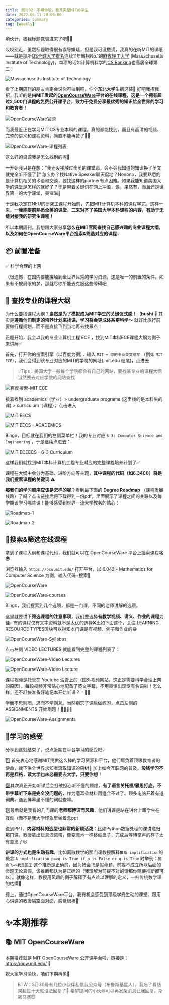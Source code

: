 ```yaml
---
title: 周刊02｜不瞒你说，我其实是MIT的学生
date: 2022-06-11 20:06:00
categories: Summary
tag: [Weekly]
---
```


哟伙计，被我标题党骗进来了吧👻👻

哎哎别走，虽然标题取得很有误导嫌疑，但是我可没撒谎，我真的在听MIT的课哦——就是那所[QS全球大学排名](https://www.topuniversities.com/university-rankings/world-university-rankings/2023 "QS全球大学排名")连续11年霸榜No.1的[麻省理工大学](https://www.mit.edu/ "麻省理工大学") (Massachusetts Institute of Technology)，单项的话如计算机科学的[CS Ranking](http://csrankings.org/#/index?all&us "CS Ranking")也高居全球第三！

![Massachusetts Institute of Technology](https://static.bruski.wang/picgo/20220611165911-751609bdc60f4ec7c69deb138cab4dc8.jpeg)

看了[上期周刊](https://mp.weixin.qq.com/s/sz_xYF4YFh7GrVz98xJbmw)的朋友肯定会说你可拉倒吧，你个**东北大学**生搁这装💩 好吧我招我招，我听的是**由MIT发起的[OpenCourseWare](https://ocw.mit.edu/ "OpenCourseWare")平台的在线课程，这是一个拥有超过2,500门课程的免费公开课平台，致力于免费分享最优秀的知识给全世界的学习和教育者！**

<!-- more -->

![OpenCourseWare官网](https://static.bruski.wang/picgo/20220611165819-7481808fe8895d6961b1ef75f138f3d2.png)

而我最近正在学习MIT CS专业本科的课程，真的都能找到，而且有高清的视频、完整的讲义和课程资料，简直不能再赞了👍🏻

![OpenCourseWare-课程列表](https://static.bruski.wang/picgo/20220611170119-5adf8a4fc95e37cad5a823d5bff0211f.png)

这么好的资源我是怎么找到的呢🤔

一开始我只是在想：“我还没接触过全英的课堂耶，会不会我知道的知识换了英文就完全听不懂了🤪” 怎么办？找Native Speaker聊天侃地？Nonono，我要熟悉的是计算机相关的术语和交谈，要找这样的partner有点困难。如果我能知道美国大学的课堂是怎样的就好了？于是带着关键词在网上冲浪，诶，果然有，而且还是世界第一的大学课堂，美滋滋🚀

于是我决定在NEU的研究生课程开始前，先把MIT计算机本科的课程学完。这样一来，**一我能提前熟悉全英的课堂，二来对齐了美国大学本科课程的内容，有助于无缝对接我的研究生课程！**

所以本期周刊，我想跟大家分享**怎么在MIT官网查找自己感兴趣的专业课程大纲，以及如何在OpenCourseWare平台搜索&筛选对应的课程**💡

## 📦 前置准备

✅ 科学合理的上网

（很遗憾，在国内要能接触到全世界优秀的学习资源，这是唯一的前置的条件。如果有不被局限的梦，那就尽你所能去克服这些障碍吧

## 🔎 查找专业的课程大纲

为什么要找课程大纲？**当然是为了模拟成为MIT学生的关键仪式感！（bushi** 🤪 其实是**遵循他们制定的培养计划来找课，学习将会更成体系更科学～** 就好比旅行前要做行程规划，而不是直接飞到当地再去找景点！

正题开始，我会以我的专业计算机工程 ECE ，找到MIT本科ECE课程大纲为例子来讲解✅

首先，打开你的搜索引擎（以百度为例），输入 `MIT + 你的专业英文缩写` （例如 `MIT ECE`），我们会得到该专业对应的MIT的学院的网址(.mit.edu 结尾)，点进去

> 💡Tips：美国大学一般每个学院都会有自己的网站，要找某专业的课程大纲当然要去对应学院的网站查找

![百度搜索-MIT ECE](https://static.bruski.wang/picgo/20220611174026-19771dff31060396699c070af9a72d09.png)

接着找到 academics（学业）> undergraduate programs (这里找的是本科生的课) > curriculum（课程），点击进入

![MIT EECS](https://static.bruski.wang/picgo/20220611174638-b44caa668a00e176915bf0cf5ab6c7d7.png)

![MIT EECS - ACADEMICS](https://static.bruski.wang/picgo/20220611174848-da9e6e414e0b8a9ff407c77c7134b7ba.png)

Bingo，目标就在我们的左侧菜单栏！我的专业对应 `6-3: Computer Science and Engineering` ，于是继续点进去：

![MIT ECEECS - 6-3 Curriculum](https://static.bruski.wang/picgo/20220611175254-9ff1a90e20ee3a0a732107318d3047b8.jpg)

这样我们就找到MIT本科计算机工程专业对应的完整课程培养计划了✅

课程在大纲中会分为基础、进阶方向等主题，**其中课程的代码（如6.3400）将是我们搜索课程的关键词** ⚠️

**那我们的学习顺序应该是怎样的呢**？看到最下面的 **Degree Roadmap** （课程发展线路）了吗？点击链接后将下载得到一份pdf，里面展示了课程之间的关联以及每学期该学习哪些课！能够感受到世界一流大学教务的贴心：

![Roadmap-1](https://static.bruski.wang/picgo/20220611175759-420309aaea3923c5f62c809183180c78.png)

![Roadmap-2](https://static.bruski.wang/picgo/20220611175816-206a467ae041db95f6f71d44604421e5.png)

## 📖搜索&筛选在线课程

拿到了课程大纲和课程代码，我们就可以在 OpenCourseWare 平台上搜索课程咯😎

浏览器输入 `https://ocw.mit.edu/` 打开平台，以 6.042 - Mathematics for Computer Science 为例，输入代码+搜索🔎

![OpenCourseWare](https://static.bruski.wang/picgo/20220611180436-3ad10450ed6e2471ea2914bcda3c7830.png)

![OpenCourseWare-courses](https://static.bruski.wang/picgo/20220611180455-80d663bab77d8e5691915ce12fb02ae8.png)

Bingo，我们搜索到几个选项，都是一门课，不同的老师讲解的选项。

这里就要讲下**筛选课程的注意事项**，我们要选择**有教学视频、讲义、作业的课程**为佳✅有的课程仅有文字资料就不是太优的选择❌比如下面这个，关注 LEARNING RESOURCE TYPES区块可以得知本门课是有视频、例子和作业的😁

![OpenCourseWare-Syllabus](https://static.bruski.wang/picgo/20220611180926-063763aea6c7ad7cd5209eee9aeaa53e.png)

点击左侧 VIDEO LECTURES 就能看到完整的课程列表了：

![OpenCourseWare-Video Lectures](https://static.bruski.wang/picgo/20220611181116-6f61c61d41d44469e7df9cb320e16600.png)

![OpenCourseWare-Video Lecture](https://static.bruski.wang/picgo/20220611181248-6fdd484b441c2094bdaa51e8e77e55d0.png)

课程视频是托管在 Youtube 油管上的（国外视频网站，这正是需要科学合理上网的原因），每段视频非常贴心地配备了英文字幕，不用畏惧出现专有名词啦！怎么样，还不赶快准备好笔记本开始听课？！✍🏻

学而不思则罔，思而不学则怠。当然别忘了课后做练习，点击左侧的 ASSIGNMENTS 开始刷题！✍🏻✍🏻

![OpenCourseWare-Assignments](https://static.bruski.wang/picgo/20220611181727-672f15df1f45e28290f5ec4d2145e7c8.png)

## 🤔学习的感受

分享到这就结束了，说点近期在平台学习的感受吧💡

1️⃣ 首先衷心地感谢MIT提供这么棒的学习资源和平台，他们肩负着顶级教育者的使命，栽下供全世界求知者汲取知识的果树🍎 加上如今互联网的普及，**没钱学习不再是桎梏，读大学也未必需要去大学，只要你想！**

2️⃣其次真正开始听课后会打破担心听不懂的顾虑，**有了语言关托福/雅思打底，不带字幕听下来是完全没问题的**，作为磨耳朵材料再适合不过了。顶多电脑开着有道词典，遇到屏幕里不懂的词就查嘛。

3️⃣最后就是我看的几门课的**老师都博识而风趣**，他们讲课是站在讲台上跟学生在互动（而不是我大学印象里坐着念ppt

说到PPT，**内容材料的选型也非常的新颖活泼**：比如Python数据处理的课讲递归那门课，教授拿出玩具汉诺塔，像变魔术一样移动盘子，完成后等待掌声的样子太有意思了😆

**讲课的方式也是生动有趣**，比如离散数学的那门课教授解释`推断 implification`的概念 `A implification p=>q is True if p is False or q is True` 时举例：`猪会飞=>我是国王` 这个推断是正确的，因为猪会飞是假命题，前提不成立所以后面的命题无论真假，该推断都认为是正确的（我理解为前提不对的话那你随便推断都可以）。就像这样，教授用风趣的例子解释了有点难以理解的定义，一扫传统数学课的枯燥🥸

综上，通过OpenCourseWare平台，我有机会感受到顶级学府生动的课堂、跟用心讲课的教授隔空面对面，感觉很棒🥳

# ✨本期推荐

## 📚 MIT OpenCourseWare

本期推荐就是 MIT OpenCourseWare 公开课平台啦，链接是：https://ocw.mit.edu/ 🔗

祝大家学习愉快，咱们下期再见👋

> BTW：5月30号有几位小伙伴私信我公众号（布鲁斯基星人），我忘了看结果超过十天就没法回复了🥲 希望提问的小伙伴可以再发条消息让我回复，斯密马赛😇